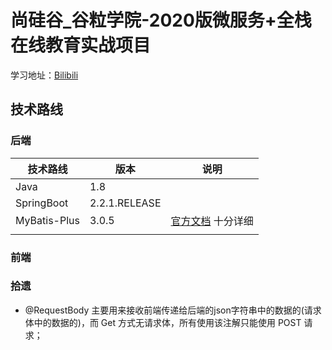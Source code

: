 # 尚硅谷_谷粒学院-2020版微服务+全栈在线教育实战项目

学习地址：[Bilibili](https://www.bilibili.com/video/BV1dQ4y1A75e)

## 技术路线

### 后端

| 技术路线     | 版本          | 说明                                             |
| ------------ | ------------- | ------------------------------------------------ |
| Java         | 1.8           |                                                  |
| SpringBoot   | 2.2.1.RELEASE |                                                  |
| MyBatis-Plus | 3.0.5         | [官方文档](https://baomidou.com/guide/) 十分详细 |
|              |               |                                                  |

### 前端


### 拾遗
- @RequestBody 主要用来接收前端传递给后端的json字符串中的数据的(请求体中的数据的)，而 Get 方式无请求体，所有使用该注解只能使用 POST 请求；